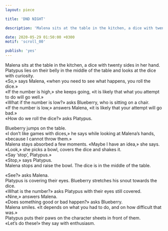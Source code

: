 ```yaml
---
layout: piece

title: 'DND NIGHT'

description: 'Malena sits at the table in the kitchen, a dice with twenty sides in her hand'

date: 2020-05-29 01:50:00 +0300
motif: 'scroll_00'

publish: 'yes'
---
```


Malena sits at the table in the kitchen, a dice with twenty sides in her hand. Platypus lies on their belly in the middle of the table and looks at the dice with curiosity.<br>
«So,» says Malena, «when you need to see what happens, you roll the dice.»<br>
«If the number is high,» she keeps going, «it is likely that what you attempt to do will go well.»<br>
«What if the number is low?» asks Blueberry, who is sitting on a chair.<br>
«If the number is low,» answers Malena, «it is likely that your attempt will go bad.»<br>
«How do we roll the dice?» asks Platypus.

Blueberry jumps on the table.<br>
«I don’t like games with dices,» he says while looking at Malena’s hands, «because I cannot throw them.»<br>
Malena stays absorbed a few moments. «Maybe I have an idea,» she says.<br>
«Look,» she picks a bowl, covers the dice and shakes it.<br>
«Say ‘stop’, Platypus.»<br>
«Stop,» says Platypus.<br>
Malena stops and raise the bowl. The dice is in the middle of the table.

«See?» asks Malena.<br>
Platypus is covering their eyes. Blueberry stretches his snout towards the dice.<br>
«What is the number?» asks Platypus with their eyes still covered.<br>
«Nine,» answers Malena.<br>
«Does something good or bad happen?» asks Blueberry.<br>
Malena smiles. «It depends on what you had to do, and on how difficult that was.»<br>
Platypus puts their paws on the character sheets in front of them.<br>
«Let’s do these!» they say with enthusiasm.

